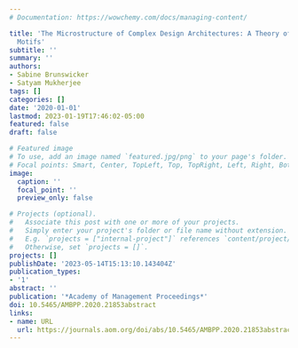 ```yaml
---
# Documentation: https://wowchemy.com/docs/managing-content/

title: 'The Microstructure of Complex Design Architectures: A Theory of Design Network
  Motifs'
subtitle: ''
summary: ''
authors:
- Sabine Brunswicker
- Satyam Mukherjee
tags: []
categories: []
date: '2020-01-01'
lastmod: 2023-01-19T17:46:02-05:00
featured: false
draft: false

# Featured image
# To use, add an image named `featured.jpg/png` to your page's folder.
# Focal points: Smart, Center, TopLeft, Top, TopRight, Left, Right, BottomLeft, Bottom, BottomRight.
image:
  caption: ''
  focal_point: ''
  preview_only: false

# Projects (optional).
#   Associate this post with one or more of your projects.
#   Simply enter your project's folder or file name without extension.
#   E.g. `projects = ["internal-project"]` references `content/project/deep-learning/index.md`.
#   Otherwise, set `projects = []`.
projects: []
publishDate: '2023-05-14T15:13:10.143404Z'
publication_types:
- '1'
abstract: ''
publication: '*Academy of Management Proceedings*'
doi: 10.5465/AMBPP.2020.21853abstract
links:
- name: URL
  url: https://journals.aom.org/doi/abs/10.5465/AMBPP.2020.21853abstract
---
```

